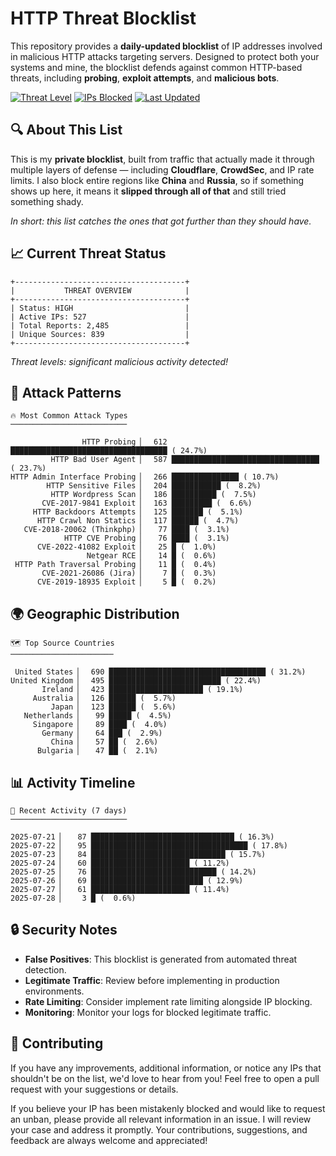 # HTTP Threat Blocklist

This repository provides a **daily-updated blocklist** of IP addresses involved in malicious HTTP attacks targeting servers. Designed to protect both your systems and mine, the blocklist defends against common HTTP-based threats, including **probing**, **exploit attempts**, and **malicious bots**.

[![Threat Level](https://img.shields.io/badge/Threat%20Level-HIGH-red)](.)
[![IPs Blocked](https://img.shields.io/badge/IPs%20Blocked-527-blue)](.)
[![Last Updated](https://img.shields.io/badge/Updated-2025--07--28-brightgreen)](.)

## 🔍 About This List

This is my **private blocklist**, built from traffic that actually made it through multiple layers of defense — including **Cloudflare**, **CrowdSec**, and IP rate limits. I also block entire regions like **China** and **Russia**, so if something shows up here, it means it **slipped through all of that** and still tried something shady.

*In short: this list catches the ones that got further than they should have.*

## 📈 Current Threat Status

```
+--------------------------------------+
|           THREAT OVERVIEW            |
+--------------------------------------+
| Status: HIGH                         |
| Active IPs: 527                      |
| Total Reports: 2,485                 |
| Unique Sources: 839                  |
+--------------------------------------+
```

*Threat levels: significant malicious activity detected!*

## 🎯 Attack Patterns

```
🔥 Most Common Attack Types
──────────────────────────

                HTTP Probing ▏  612 ███████████████████████████████████ ( 24.7%)
         HTTP Bad User Agent ▏  587 █████████████████████████████████ ( 23.7%)
HTTP Admin Interface Probing ▏  266 ███████████████ ( 10.7%)
        HTTP Sensitive Files ▏  204 ███████████ (  8.2%)
         HTTP Wordpress Scan ▏  186 ██████████ (  7.5%)
       CVE-2017-9841 Exploit ▏  163 █████████ (  6.6%)
     HTTP Backdoors Attempts ▏  125 ███████ (  5.1%)
      HTTP Crawl Non Statics ▏  117 ██████ (  4.7%)
   CVE-2018-20062 (Thinkphp) ▏   77 ████ (  3.1%)
            HTTP CVE Probing ▏   76 ████ (  3.1%)
      CVE-2022-41082 Exploit ▏   25 █ (  1.0%)
                 Netgear RCE ▏   14 █ (  0.6%)
 HTTP Path Traversal Probing ▏   11 █ (  0.4%)
       CVE-2021-26086 (Jira) ▏    7 █ (  0.3%)
      CVE-2019-18935 Exploit ▏    5 █ (  0.2%)
```

## 🌍 Geographic Distribution

```
🗺️ Top Source Countries
───────────────────────

 United States ▏  690 ███████████████████████████████████ ( 31.2%)
United Kingdom ▏  495 █████████████████████████ ( 22.4%)
       Ireland ▏  423 █████████████████████ ( 19.1%)
     Australia ▏  126 ██████ (  5.7%)
         Japan ▏  123 ██████ (  5.6%)
   Netherlands ▏   99 █████ (  4.5%)
     Singapore ▏   89 ████ (  4.0%)
       Germany ▏   64 ███ (  2.9%)
         China ▏   57 ██ (  2.6%)
      Bulgaria ▏   47 ██ (  2.1%)
```

## 📊 Activity Timeline

```
📅 Recent Activity (7 days)
──────────────────────────

2025-07-21 ▏   87 ████████████████████████████████ ( 16.3%)
2025-07-22 ▏   95 ███████████████████████████████████ ( 17.8%)
2025-07-23 ▏   84 ██████████████████████████████ ( 15.7%)
2025-07-24 ▏   60 ██████████████████████ ( 11.2%)
2025-07-25 ▏   76 ████████████████████████████ ( 14.2%)
2025-07-26 ▏   69 █████████████████████████ ( 12.9%)
2025-07-27 ▏   61 ██████████████████████ ( 11.4%)
2025-07-28 ▏    3 █ (  0.6%)
```

## 🔒 Security Notes

- **False Positives**: This blocklist is generated from automated threat detection.
- **Legitimate Traffic**: Review before implementing in production environments.
- **Rate Limiting**: Consider implement rate limiting alongside IP blocking.
- **Monitoring**: Monitor your logs for blocked legitimate traffic.

## 🤝 Contributing

If you have any improvements, additional information, or notice any IPs that shouldn't be on the list, we'd love to hear from you! Feel free to open a pull request with your suggestions or details.

If you believe your IP has been mistakenly blocked and would like to request an unban, please provide all relevant information in an issue. I will review your case and address it promptly. Your contributions, suggestions, and feedback are always welcome and appreciated!